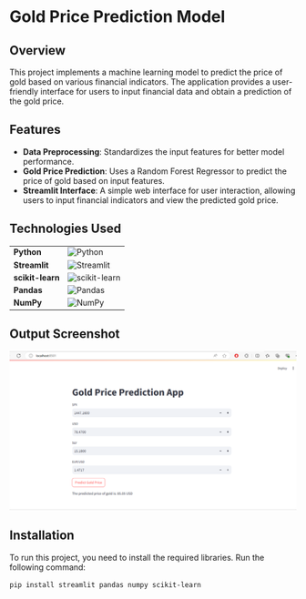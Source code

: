 # Gold Price Prediction Model

## Overview

This project implements a machine learning model to predict the price of gold based on various financial indicators. The application provides a user-friendly interface for users to input financial data and obtain a prediction of the gold price.

## Features

- **Data Preprocessing**: Standardizes the input features for better model performance.
- **Gold Price Prediction**: Uses a Random Forest Regressor to predict the price of gold based on input features.
- **Streamlit Interface**: A simple web interface for user interaction, allowing users to input financial indicators and view the predicted gold price.

## Technologies Used

|                 |       |
|-----------------|-------|
| **Python**      | ![Python](https://img.shields.io/badge/Python-306998?style=for-the-badge&logo=python&logoColor=white&color=306998) |
| **Streamlit**   | ![Streamlit](https://img.shields.io/badge/Streamlit-FF4B4F?style=for-the-badge&logo=streamlit&logoColor=white&color=FF4B4F) |
| **scikit-learn**| ![scikit-learn](https://img.shields.io/badge/scikit--learn-F7931E?style=for-the-badge&logo=scikit-learn&logoColor=white&color=F7931E) |
| **Pandas**      | ![Pandas](https://img.shields.io/badge/Pandas-150458?style=for-the-badge&logo=pandas&logoColor=white&color=150458) |
| **NumPy**       | ![NumPy](https://img.shields.io/badge/NumPy-013243?style=for-the-badge&logo=numpy&logoColor=white&color=013243) |

## Output Screenshot
<img src="output.PNG" alt="Screenshot of the application output">

## Installation

To run this project, you need to install the required libraries. Run the following command:

```bash
pip install streamlit pandas numpy scikit-learn
